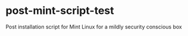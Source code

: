 # post-mint-script-test
Post installation script for Mint Linux for a mildly security conscious box
